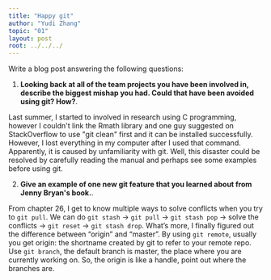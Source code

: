 ```yaml
---
title: "Happy git"
author: "Yudi Zhang"
topic: "01"
layout: post
root: ../../../
---
```


Write a blog post answering the following questions: 

1. **Looking back at all of the team projects you have been involved in, describe the biggest mishap you had. Could that have been avoided using git? How?**. 

Last summer, I started to involved in research using C programming, however I couldn't link the Rmath library and one guy suggested on StackOverflow to use "git clean" first and it can be installed successfully. However, I lost everything in my computer after I used that command. Apparently, it is caused by unfamiliarity with git.  Well, this disaster could be resolved by carefully reading the manual and perhaps see some examples before using git. 

2. **Give an example of one new git feature that you learned about from Jenny Bryan's book.**.

From chapter 26, I get to know multiple ways to solve conflicts when you try to `git pull`. We can do `git stash` -> `git pull` -> `git stash pop` -> solve the conflicts -> `git reset` -> `git stash drop`.
What’s more, I finally figured out the difference between “origin” and “master”.  By using `git remote`, usually you get origin: the shortname created by git to refer to your remote repo. Use `git branch`, the default branch is master, the place where you are currently working on. So, the origin is like a handle, point out where the branches are.
